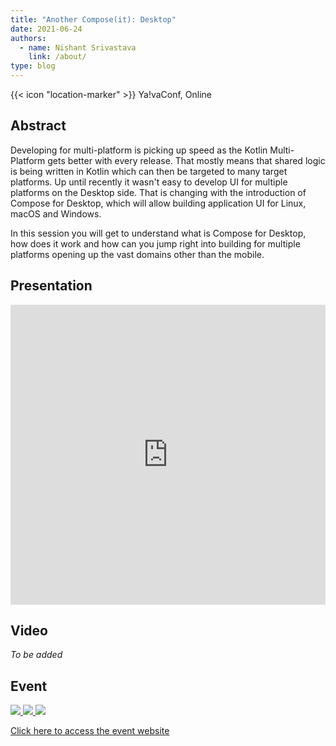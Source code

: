 ```yaml
---
title: "Another Compose(it): Desktop"
date: 2021-06-24
authors:
  - name: Nishant Srivastava
    link: /about/
type: blog
---
```


{{< icon "location-marker" >}} Ya!vaConf, Online

<!--more-->

## Abstract

Developing for multi-platform is picking up speed as the Kotlin Multi-Platform gets better with every release. That mostly means that shared logic is being written in Kotlin which can then be targeted to many target platforms. Up until recently it wasn't easy to develop UI for multiple platforms on the Desktop side. That is changing with the introduction of Compose for Desktop, which will allow building application UI for Linux, macOS and Windows.

In this session you will get to understand what is Compose for Desktop, how does it work and how can you jump right into building for multiple platforms opening up the vast domains other than the mobile.

## Presentation

<iframe src="https://docs.google.com/presentation/d/e/2PACX-1vRUqf-ZSj3-FBYlLL1Lhio4vZpT1UgaaeWmiBcfXPgkcxuICa3oBe0wP_RCS038BzBzaJhp3ozrZAya/embed?start=false&loop=false&delayms=3000" frameborder="0" width="100%" height="480" allowfullscreen="true" mozallowfullscreen="true" webkitallowfullscreen="true"></iframe>

## Video

_To be added_

## Event

<a href="https://yavaconf.com/" target="_blank">
    <img src="../img/yava_conf_2021/speaker.png" />
    <img src="../img/yava_conf_2021/sc_1.png" />
    <img src="../img/yava_conf_2021/sc_2.png" />
    <p>Click here to access the event website</p>
</a>

